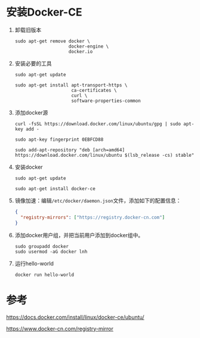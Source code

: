 # 安装Docker-CE

1. 卸载旧版本
    ```shell
    sudo apt-get remove docker \
                        docker-engine \
                        docker.io
    ```
2. 安装必要的工具
    ```shell
    sudo apt-get update
    
    sudo apt-get install apt-transport-https \
                         ca-certificates \
                         curl \
                         software-properties-common
    ```
3. 添加docker源
    ```shell
    curl -fsSL https://download.docker.com/linux/ubuntu/gpg | sudo apt-key add -
    
    sudo apt-key fingerprint 0EBFCD88
    
    sudo add-apt-repository "deb [arch=amd64] https://download.docker.com/linux/ubuntu $(lsb_release -cs) stable"
4. 安装docker
    ```shell
    sudo apt-get update
    
    sudo apt-get install docker-ce
    ```
5. 镜像加速：编辑`/etc/docker/daemon.json`文件，添加如下的配置信息：
    ```json
    {
      "registry-mirrors": ["https://registry.docker-cn.com"]
    }
    ```
6. 添加docker用户组，并把当前用户添加到docker组中。
    ```shell
    sudo groupadd docker
    sudo usermod -aG docker lnh
    ```
7. 运行hello-world
    ```shell
    docker run hello-world
    ```

# 参考

https://docs.docker.com/install/linux/docker-ce/ubuntu/

https://www.docker-cn.com/registry-mirror
